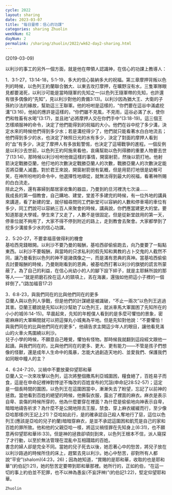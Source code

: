 ```yaml
---
cycle: 2022
layout: sharing
date: 2023-03-07
title: "每日靈修：信心的功課"
categories: sharing Zhuolin
weekNum: 62
dayNum: 2
permalink: /sharing/zhuolin/2022/wk62-day2-sharing.html
---
```

(2019-03-09)

以利沙的事工的另外一個方面，就是他在帶領人認識神，在信心的功課上教導人：  

1．3:1-27，13:14-18，5:1-19，多大的信心裝納多大的祝福。第三章摩押背叛以色列的時候，以色列王約蘭聯合猶大、以東去攻打摩押，在曠野沒有水，三隻軍隊眼見都要渴死，以利沙可能是當時隨軍的先知之一(以色列王隨軍帶的先知，也許還有很多偶像的“先知”，見以利沙對他的責備3:13)。以利沙因為猶大王、大衛的子孫約沙法的緣故，幫助這三王聯軍。他的吩咐是這樣的，“你們要在這谷中滿處挖溝”(3:16)，他給的應許是這樣的，“你們雖不見風，不見雨，這谷必滿了水，使你們和牲畜有水喝”(3:17)，並且祂“必將摩押人交在你們手中”(3:18-19)。這三個王怎樣順服神的命令，決定了他們能得到的祝福的大小。他們在谷中挖了多少溝，決定水來的時候他們得到多少水；若是溝挖得少了，他們就只能看著水白白地流去；他們得到多少的水，也決定了映照日光的水有多少，決定了對面的摩押人看到的“血”有多少，決定了摩押人有多放鬆警惕，也決定了這場戰爭的進程。一個反例是以利沙去世前，以色列王約阿施來看他，哀痛幫助以色列得勝的重要人物要去世了(13:14)，那時候以利沙吩咐他做這樣的事情，開窗射箭，然後以箭打地。他射箭決定戰勝亞蘭，他打地的次數決定戰勝亞蘭人的次數，戰勝亞蘭人的次數決定能否將亞蘭人滅盡。對於君王來說，開窗射箭很有氣概，但是用箭打地很是幼稚可笑，在神所吩咐的命令中，他選擇性地順從，就無法得到最大的祝福，看著神所賜的白白流走。    
除此之外，還有寡婦到鄰居家收集的器皿，乃曼到約旦河裡洗七次澡......  
我成長的第一個教會，自己購地、建堂，堂差不多建完的時候，有一位外地的講員來講道，看了新建的堂，就仔細尋問同工們新堂可以容納的人數和停車場的車位有多少，同工們說可以容納三百人來聚會的時候，講員說，你們應當建更大的堂。要知道那是大學城，學生來了又走了，人數不是很固定。但是從新堂啟用的第一天，停車位就不夠用了，大家不得不停到附近的路上，走到教會去聚會。大家都學到了挖多少溝接多少水的信心功課。    

2．5:20-27，不要拿福音做得利的機會    
基哈西見錢眼開。以利沙不要乃曼的報酬，基哈西卻偷偷跑去，向乃曼要了一點點東西。以利沙不要報酬，與當時的只求私利的假先知和異教的占卜交鬼的人截然不同，讓乃曼看到以色列的神不是諸偶像之一，而是滿有恩典的真神。當基哈西偷偷去討要報酬的時候，乃曼剛剛看到的恩典，被基哈西打著以利沙的旗號的謊言所蒙蔽了。為了自己的利益，在信心尚幼小的人的腳下設下絆子，就是主耶穌所說的那等人——“就是把磨石拴在這人的頸項上，丟在海裏，還強如他把這小子裡的一個絆倒了。”(路加福音17:2)  

3．6:8-23，與我們同在的比與他們同在的更多    
亞蘭人與以色列人爭戰，但是他們的計謀總是被識破，“不止一兩次”以色列王逃過其害。亞蘭王聽說是先知以利沙幫助了以色列王，就派車馬大軍圍困了先知所在的小小的城(6:14-15)。早晨起來，先知的年輕僕人看到的是多麼可懼怕的景象，密密麻麻的大軍瞬間就可以把這彈丸小城夷為平地。但是先知對他說：“不要懼怕！與我們同在的比與他們同在的更多”，他禱告求主開這少年人的眼目，讓他看見滿山的火車火馬圍繞以利沙。    
兒子小學的時候，不願意自己睡覺，懼怕有怪物。那時候我就翻到這段經文跟他一起讀。與我們同在的，比與他們同在的更多、更大、更有能力——不管是孩子們想像的怪獸，還是成年人生命中的風暴，怎能大過創造天地的、並愛我們、保護我們如同眼中瞳人的主？  

4．6:24-7:20，災禍中不要放棄仰望耶和華    
亞蘭人又一次來攻擊以色列，這次將整個撒馬利亞城圍困，糧食絕了，百姓易子而食，這是在申命記裡神對悖逆不悔改的百姓宣布的咒詛(申命記28:52-57)；這定是一個長時間的圍困，以色列王在這圍困當中，漸漸失去了盼望，忘記了以前神的拯救。當他看到百姓的絕望的時候，他撕裂衣服，露出了裡面的麻衣。麻衣是表示自卑、哀傷的時候所穿的，他為什麼要穿在裡面？為什麼是偷偷地向神表示自卑，暗暗地禱告祈求？為什麼不是公開地除去王服，禁食、穿上麻衣緩緩而行，至少像亞哈那樣(列王記上21)？亞哈如此行，是的確承認自己殺人奪地行了惡，這位以色列王(應該是亞哈的兒子約蘭)暗暗穿麻衣，是並不承認這圍困和飢荒是自己的家和百姓的罪所致。他和他的父親亞哈一樣，將這災禍怪罪在先知身上(6:31)，也不願意再仰望耶和華(6:33)。但是神的拯救卻頃刻到來，以色列王根本不信，派人窺探了才行動，以至於無法管理在混亂中互相踐踏的百姓。    
書念的婦人卻是完全不同。當她的兒子死去以後，她忍著心中的愁苦，將兒子放在以利沙路過的時候所住的床上，趕緊去見以利沙。她心中愁苦，卻對所有人都說“平安”(shalom)(4:23，26)；因為她知道，“賞賜的是耶和華，收取的也是耶和華”(約伯記1:21)，她的愁苦定要帶到耶和華那裡。她所行的，正如約伯，“在這一切的事上約伯並不犯罪，也不以神為愚妄(不妄評神)”(約伯記1:22)，堅定仰望耶和華。  

`Zhuolin`  
